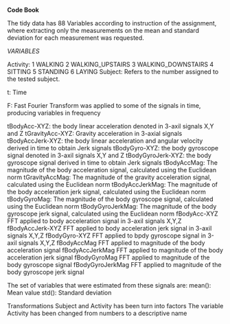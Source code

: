 **Code Book**

The tidy data has 88 Variables according to instruction of the assignment, where extracting only the measurements on the mean and standard deviation for each measurement was requested.

*VARIABLES*

Activity:
         1 WALKING
         2 WALKING_UPSTAIRS
         3 WALKING_DOWNSTAIRS
         4 SITTING
         5 STANDING
         6 LAYING
Subject:
  Refers to the number assigned to the tested subject.

t: Time

F: Fast Fourier Transform was applied to some of the signals in time, producing variables in frequency

tBodyAcc-XYZ:
  the body linear acceleration denoted in 3-axil signals X,Y and Z
tGravityAcc-XYZ:
  Gravity acceleration in 3-axial signals
tBodyAccJerk-XYZ:
  the body linear acceleration and angular velocity derived in time to obtain Jerk signals 
tBodyGyro-XYZ:
  the body gyroscope signal denoted in 3-axil signals X,Y and Z
tBodyGyroJerk-XYZ:
  the body gyroscope signal derived in time to obtain Jerk signals 
tBodyAccMag:
  The magnitude of the body acceleration signal, calculated using the Euclidean norm 
tGravityAccMag:
  The magnitude of the gravity acceleration signal, calculated using the Euclidean norm 
tBodyAccJerkMag:
  The magnitude of the body acceleration jerk signal, calculated using the Euclidean norm 
tBodyGyroMag:
  The magnitude of the body gyroscope signal, calculated using the Euclidean norm 
tBodyGyroJerkMag:
  The magnitude of the body gyroscope jerk signal, calculated using the Euclidean norm 
fBodyAcc-XYZ
  FFT applied to body acceleration signal in 3-axil signals X,Y,Z
fBodyAccJerk-XYZ
  FFT applied to body acceleration jerk signal in 3-axil signals X,Y,Z
fBodyGyro-XYZ
  FFT applied to bpdy gyroscope signal in 3-axil signals X,Y,Z
fBodyAccMag
  FFT applied to magnitude of the body acceleration signal
fBodyAccJerkMag
  FFT applied to magnitude of the body acceleration jerk signal
fBodyGyroMag
  FFT applied to magnitude of the body gyroscope signal
fBodyGyroJerkMag
  FFT applied to magnitude of the body gyroscope jerk signal


The set of variables that were estimated from these signals are: 
  mean(): Mean value
  std(): Standard deviation

Transformations 
 Subject and Activity has been turn into factors
 The variable Activity has been changed from numbers to a descriptive name
